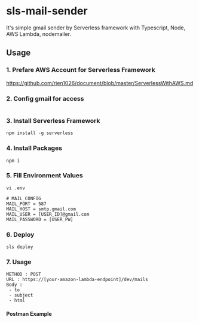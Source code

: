 # sls-mail-sender
It's simple gmail sender by Serverless framework
with Typescript, Node, AWS Lambda, nodemailer.

## Usage
### 1. Prefare AWS Account for Serverless Framework
https://github.com/rien1026/document/blob/master/ServerlessWithAWS.md
### 2. Config gmail for access
```
```
### 3. Install Serverless Framework
```
npm install -g serverless
```
### 4. Install Packages
```
npm i
```
### 5. Fill Environment Values
```
vi .env

# MAIL_CONFIG
MAIL_PORT = 587
MAIL_HOST = smtp.gmail.com
MAIL_USER = [USER_ID]@gmail.com
MAIL_PASSWORD = [USER_PW]
```
### 6. Deploy
```
sls deploy
```
### 7. Usage
```
METHOD : POST 
URL : https://[your-amazon-lambda-endpoint]/dev/mails
Body : 
 - to
 - subject
 - html
```
#### Postman Example
